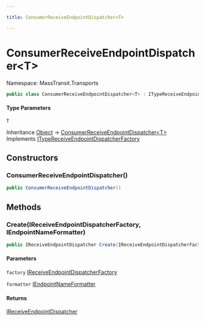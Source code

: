 ```yaml
---

title: ConsumerReceiveEndpointDispatcher<T>

---
```


# ConsumerReceiveEndpointDispatcher\<T\>

Namespace: MassTransit.Transports

```csharp
public class ConsumerReceiveEndpointDispatcher<T> : ITypeReceiveEndpointDispatcherFactory
```

#### Type Parameters

`T`<br/>

Inheritance [Object](https://learn.microsoft.com/en-us/dotnet/api/system.object) → [ConsumerReceiveEndpointDispatcher\<T\>](../masstransit-transports/consumerreceiveendpointdispatcher-1)<br/>
Implements [ITypeReceiveEndpointDispatcherFactory](../masstransit-transports/itypereceiveendpointdispatcherfactory)

## Constructors

### **ConsumerReceiveEndpointDispatcher()**

```csharp
public ConsumerReceiveEndpointDispatcher()
```

## Methods

### **Create(IReceiveEndpointDispatcherFactory, IEndpointNameFormatter)**

```csharp
public IReceiveEndpointDispatcher Create(IReceiveEndpointDispatcherFactory factory, IEndpointNameFormatter formatter)
```

#### Parameters

`factory` [IReceiveEndpointDispatcherFactory](../masstransit-transports/ireceiveendpointdispatcherfactory)<br/>

`formatter` [IEndpointNameFormatter](../../masstransit-abstractions/masstransit/iendpointnameformatter)<br/>

#### Returns

[IReceiveEndpointDispatcher](../masstransit-transports/ireceiveendpointdispatcher)<br/>
